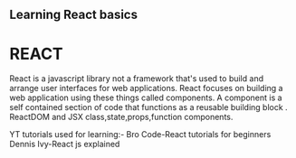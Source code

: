 ## Learning React basics
# REACT
React is a javascript library not a framework that's used to build and arrange user interfaces for web applications.
React focuses on building a web application using these things called components.
A component is a self contained section of code that functions as a reusable building block .
ReactDOM and JSX
class,state,props,function components.

YT tutorials used for learning:-
              Bro Code-React tutorials for beginners
                Dennis Ivy-React js explained
              
